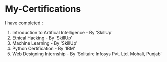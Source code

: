 # My-Certifications
I have completed : 
1. Introduction to Artifical Intelligence - By 'SkillUp'
2. Ethical Hacking - By 'SkillUp'
3. Machine Learning - By 'SkillUp'
4. Python Certification - By 'IBM'
5. Web Designing Internship - By 'Solitaire Infosys Pvt. Ltd. Mohali, Punjab'
